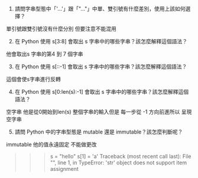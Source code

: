 1. 請問字串型態中「'...'」跟「"..."」中單、雙引號有什麼差別，使用上該如何選擇？

單引號跟雙引號沒有什麼分別 但要注意不能混用

2. 在 Python 使用 s[3:8] 會取出 s 字串中的哪些字串？該怎麼解釋這個語法？

他會取出s 字串的第4 到 7 個字串 

3. 在 Python 使用 s[::-1] 會取出 s 字串中的哪些字串？該怎麼解釋這個語法？

這個會使s字串進行反轉

4. 在 Python 使用 s[0:len(s):-1] 會取出 s 字串中的哪些字串？該怎麼解釋這個語法？

空字串  他是從0開始到len(s) 整個字串的輸入但是 每一步從 -1 方向前進所以 呈現空字串 

5. 請問 Python 中的字串型態是 mutable 還是 immutable？該怎麼判斷呢？

immutable 他的值永遠固定 不能做更改 
>>> s = "hello"
>>> s[1] = 'a'
Traceback (most recent call last):
  File "<stdin>", line 1, in <module>
TypeError: 'str' object does not support item assignment